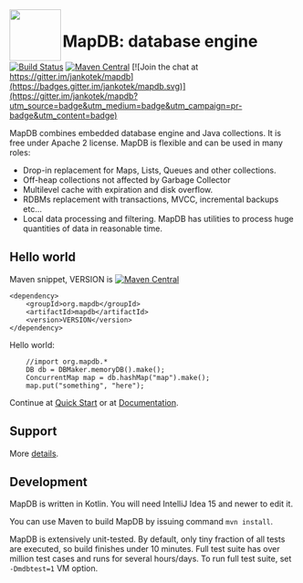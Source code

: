 <img src="https://raw.githubusercontent.com/jankotek/mapdb-site/gh-pages/images/art/rocket-small.png" width=90 height=90 align="left"/>

MapDB: database engine 
=======================
[![Build Status](https://travis-ci.org/jankotek/mapdb.svg?branch=master)](https://travis-ci.org/jankotek/mapdb)
[![Maven Central](https://maven-badges.herokuapp.com/maven-central/org.mapdb/mapdb/badge.svg)](https://search.maven.org/#search%7Cga%7C1%7Cg%3A%22org.mapdb%22%20AND%20a%3Amapdb)
[![Join the chat at https://gitter.im/jankotek/mapdb](https://badges.gitter.im/jankotek/mapdb.svg)](https://gitter.im/jankotek/mapdb?utm_source=badge&utm_medium=badge&utm_campaign=pr-badge&utm_content=badge)


MapDB combines embedded database engine and Java collections.
It is free under Apache 2 license. MapDB is flexible and can be used in many roles:

* Drop-in replacement for Maps, Lists, Queues and other collections.
* Off-heap collections not affected by Garbage Collector
* Multilevel cache with expiration and disk overflow.
* RDBMs replacement with  transactions, MVCC, incremental backups etc…
* Local data processing and filtering. MapDB has utilities to process huge quantities of data in reasonable time.

Hello world
-------------------

Maven snippet, VERSION is [![Maven Central](https://maven-badges.herokuapp.com/maven-central/org.mapdb/mapdb/badge.svg)](https://search.maven.org/#search%7Cga%7C1%7Cg%3A%22org.mapdb%22%20AND%20a%3Amapdb)

    <dependency>
        <groupId>org.mapdb</groupId>
        <artifactId>mapdb</artifactId>
        <version>VERSION</version>
    </dependency>


Hello world:

        //import org.mapdb.*
        DB db = DBMaker.memoryDB().make();
        ConcurrentMap map = db.hashMap("map").make();
        map.put("something", "here");

Continue at [Quick Start](https://jankotek.gitbooks.io/mapdb/content/quick-start/) or at  [Documentation](http://www.mapdb.org/doc/).

Support
------------

More [details](http://www.mapdb.org/support/).

Development
--------------------

MapDB is written in Kotlin. You will need IntelliJ Idea 15 and newer to edit it.

You can use Maven to build MapDB by issuing command `mvn install`.

MapDB is extensively unit-tested.
By default, only tiny fraction of all tests are executed, so build finishes under 10 minutes.
Full test suite has over million test cases and runs for several hours/days.
To run full test suite, set `-Dmdbtest=1` VM option.
